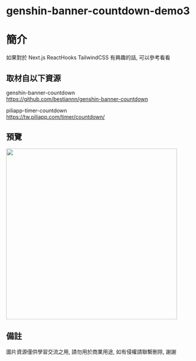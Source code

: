 # genshin-banner-countdown-demo3

簡介
==================================
如果對於 Next.js ReactHooks TailwindCSS 有興趣的話, 可以參考看看                               

取材自以下資源
--------
genshin-banner-countdown           
https://github.com/bestiannn/genshin-banner-countdown      
	
piliapp-timer-countdown           
https://tw.piliapp.com/timer/countdown/                                                                                                  
                                                                                                                                                           
預覽
--------
<p align="left">
  <img src="https://i.imgur.com/BF2Sju3.png" width="460"/>
</p> 

備註
--------
圖片資源僅供學習交流之用, 請勿用於商業用途, 如有侵權請聯繫刪除, 謝謝   

